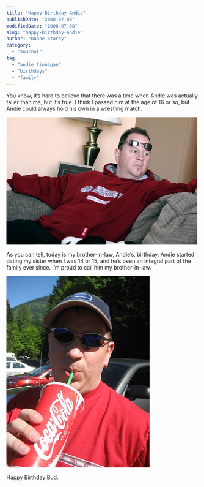 ```yaml
---
title: "Happy Birthday Andie"
publishDate: "2008-07-08"
modifiedDate: "2008-07-08"
slug: "happy-birthday-andie"
author: "Duane Storey"
category:
  - "Journal"
tag:
  - "andie finnigan"
  - "birthdays"
  - "family"
---
```


You know, it’s hard to believe that there was a time when Andie was actually taller than me, but it’s true. I think I passed him at the age of 16 or so, but Andie could always hold his own in a wrestling match.

[![Andie Finnigan](_images/happy-birthday-andie-1.jpg)](http://flickr.com/photos/duanestorey/1389394720/)

As you can tell, today is my brother-in-law, Andie’s, birthday. Andie started dating my sister when I was 14 or 15, and he’s been an integral part of the family ever since. I’m proud to call him my brother-in-law.

[![Andie Finnigan](_images/happy-birthday-andie-2.jpg)](http://flickr.com/photos/duanestorey/146644669/)

Happy Birthday Bud.